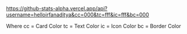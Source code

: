 https://github-stats-alpha.vercel.app/api?username=helloirfanaditya&cc=000&tc=fff&ic=fff&bc=000

Where cc = Card Color
      tc = Text Color
      ic = Icon Color
      bc = Border Color
